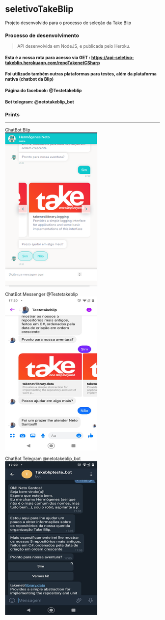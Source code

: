 # seletivoTakeBlip
Projeto desenvolvido para o processo de seleção da Take Blip
### Processo de desenvolvimento
> API desenvolvida em NodeJS, e publicada pelo Heroku.
#### Esta é a nossa rota para acesso via GET : https://api-seletivo-takeblip.herokuapp.com/repoTakenetCSharp
#### Foi utilizado também outras plataformas para testes, além da plataforma nativa (chatbot da Blip)
#### Página do facebook: @Testetakeblip
#### Bot telegram: @netotakeblip_bot

### Prints
<hr>

ChatBot Blip<br/>
<img src = "https://github.com/Hermogenes00/seletivoTakeBlip/blob/master/prints/chatBot.png" width="300" height="500"/>

ChatBot Messenger @Testetakeblip<br/>
<img src = "https://github.com/Hermogenes00/seletivoTakeBlip/blob/master/prints/messengerBot.jpeg" width="300" height="500"/>

ChatBot Telegram @netotakeblip_bot<br/>
<img src = "https://github.com/Hermogenes00/seletivoTakeBlip/blob/master/prints/telegramBot.jpeg" width="300" height="500"/>
